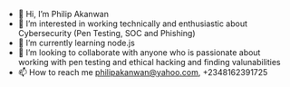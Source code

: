- 👋 Hi, I’m Philip Akanwan 
- 👀 I’m interested in working technically and enthusiastic about Cybersecurity (Pen Testing, SOC and Phishing) 
- 🌱 I’m currently learning node.js
- 💞️ I’m looking to collaborate with anyone who is passionate about working with pen testing and ethical hacking and finding valunabilities 
- 📫 How to reach me philipakanwan@yahoo.com, +2348162391725

<!---
Pakanwan/Pakanwan is a ✨ special ✨ repository because its `README.md` (this file) appears on your GitHub profile.
You can click the Preview link to take a look at your changes.
--->
